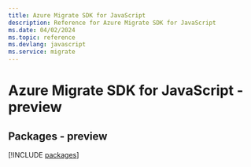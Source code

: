 ```yaml
---
title: Azure Migrate SDK for JavaScript
description: Reference for Azure Migrate SDK for JavaScript
ms.date: 04/02/2024
ms.topic: reference
ms.devlang: javascript
ms.service: migrate
---
```

# Azure Migrate SDK for JavaScript - preview
## Packages - preview
[!INCLUDE [packages](migrate-index.md)]